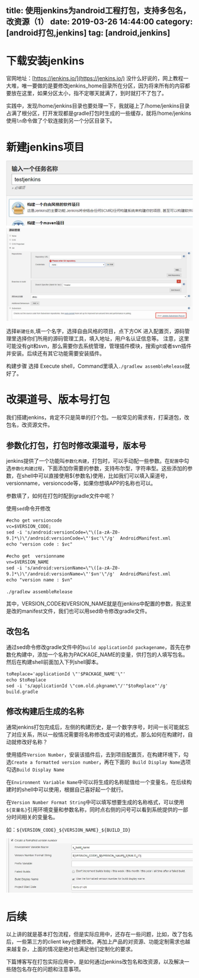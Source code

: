 title: 使用jenkins为android工程打包，支持多包名，改资源（1）
date: 2019-03-26 14:44:00
category: [android打包,jenkins]
tag: [android,jenkins]
---

# 下载安装jenkins

官网地址：[https://jenkins.io/](https://jenkins.io/)
没什么好说的，网上教程一大堆，唯一要做的是要修改jenkins_home目录所在分区，因为将来所有的内容都要放在这里，如果分区太小，指不定哪天就满了，到时就打不了包了。

实践中，发现/home/jenkins目录也要处理一下，我就碰上了/home/jenkins目录占满了根分区，打开发现都是gradle打包时生成的一些缓存，就将/home/jenkins使用`ln`命令做了个软连接到另一个分区目录下。

<!-- more -->

# 新建jenkins项目

![创建项目](/image/20190326/create-jenkins.jpg)
![代码库](/image/20190326/source.jpg)

选择`新建任务`,填一个名字，选择自由风格的项目，点下方OK
进入配置页，源码管理里选择你们所用的源码管理工具，填入地址，用户名认证信息等。
注意，这里可能没有git和svn，那么需要你去系统管理，管理插件模块，搜索git或者svn插件并安装。后续还有其它功能需要安装插件。

构建步骤 选择 Execute shell，Command里填入`./gradlew assembleRelease`就好了。

# 改渠道号、版本号打包
我们搭建jenkins，肯定不只是简单的打个包。一般常见的需求有，打渠道包，改包名，改资源文件。

## 参数化打包，打包时修改渠道号，版本号

jenkins提供了一个功能叫`参数化构建`，打包时，可以手动配一些参数。在`配置`中勾选`参数化构建过程`，下面添加你需要的参数，支持布尔型，字符串型。这些添加的参数，在shell中可以直接使用${参数名}使用，比如我们可以填入渠道号，versionname，versioncode等，如果你想填APP的名称也可以。

参数填了，如何在打包时配到gradle文件中呢？

使用`sed`命令开修改

```
#echo get versioncode
vc=$VERSION_CODE;
sed -i 's/android:versionCode=\"\([a-zA-Z0-9.]*\)\"/android:versionCode=\"'$vc'\"/g'  AndroidManifest.xml
echo "version code : $vc"

#echo get  versionname
vn=$VERSION_NAME
sed -i 's/android:versionName=\"\([a-zA-Z0-9.]*\)\"/android:versionName=\"'$vn'\"/g'  AndroidManifest.xml
echo "version name : $vn"

./gradlew assembleRelease
```
其中，VERSION_CODE和VERSION_NAME就是在jenkins中配置的参数，我这里是改的manifest文件，我们也可以用sed命令修改gradle文件。


## 改包名

通过sed命令修改gradle文件中的`build applicationId packagename`，首先在参数化构建中，添加一个名称为PACKAGE_NAME的变量，供打包的人填写包名。然后在构建shell前面加入下列shell脚本。

```
toReplace='applicationId \"'$PACKAGE_NAME'\"'
echo $toReplace
sed -i 's/applicationId \"com.old.pkgname\"/'"$toReplace"'/g' build.gradle
```


## 修改构建后生成的名称
通常jenkins打包完成后，左侧的构建历史，是一个数字序号，时间一长可能就忘了对应关系，所以一般情况需要将名称修改成可读的格式，那么如何在构建时，自动就修改好名称？

使用插件`Version Number`，安装该插件后，去到项目配置页，在构建环境下，勾选`Create a formatted version number`，再在下面的`	Build Display Name`选项勾选`Build Display Name`

在`Environment Variable Name`中可以将生成的名称赋值给一个变量名，在后续构建时的shell中可以使用，根据自己喜好起一个就行。

在`Version Number Format String`中可以填写想要生成的名称格式，可以使用`${变量名}`引用环境变量和参数名称，同时点右侧的问号可以看到系统提供的一部分时间相关的变量名。

如：`${VERSION_CODE}_${VERSION_NAME}_${BUILD_ID}`

![构建名称](/image/20190326/formatted-version-number.jpg)

# 后续

以上讲的就是基本打包流程，但是实际应用中，还存在一些问题，比如，改了包名后，一些第三方的client key也要修改。再加上产品的对资源、功能定制需求也越来越复杂，上面的情况是绝对也满足他们定制化的要求。

下篇博客写在打包实际应用中，是如何通过jenkins改包名和改资源，以及解决一些随包名存在的问题和注意事项。